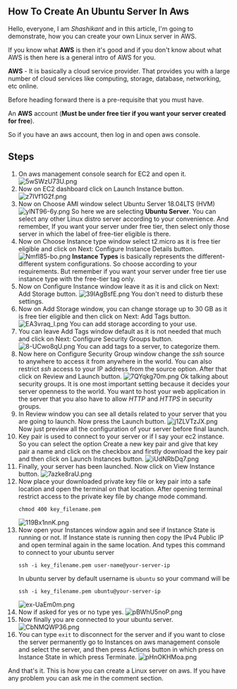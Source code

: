 ## How To Create An Ubuntu Server In Aws

Hello, everyone, I am *Shashikant* and in this article, I'm going to demonstrate, how you can create your own Linux server in AWS.

If you know what **AWS** is then it's good and if you don't know about what AWS is then here is a general intro of AWS for you.

**AWS** - It is basically a cloud service provider. That provides you with a large number of cloud services like computing, storage, database, networking, etc online.

Before heading forward there is a pre-requisite that you must have. 

An **AWS** account (**Must be under free tier if you want your server created for free**).

So if you have an aws account, then log in and open aws console.

## Steps

1. On aws management console search for EC2 and open it.
    ![5wSWzU73U.png](https://cdn.hashnode.com/res/hashnode/image/upload/v1587358274482/w6P_5c411.png)
2. Now on EC2 dashboard click on Launch Instance button.   
    ![z7IVf1G2f.png](https://cdn.hashnode.com/res/hashnode/image/upload/v1587358482958/_KwmFOzE-.png)
3. Now on Choose AMI window select Ubuntu Server 18.04LTS (HVM)
    ![ylNT96-6y.png](https://cdn.hashnode.com/res/hashnode/image/upload/v1587358590651/Ji54S7x4L.png)
    So here we are selecting **Ubuntu Server**. You can select any other Linux distro server according to your convenience. And remember, If you want your server under free tier, then select only those server in which the label of free-tier eligible is there.
4. Now on Choose Instance type window select t2.micro as it is free tier eligible and click on Next: Configure Instance Details button.
    ![NmfI85-bo.png](https://cdn.hashnode.com/res/hashnode/image/upload/v1587358683589/BjL9z_b3-.png)
    **Instance Types** is basically represents the different-different system configurations. So choose according to your requirements. But remember if you want your server under free tier use instance type with the free-tier tag only.
5. Now on Configure Instance window leave it as it is and click on Next: Add Storage button.
    ![39IAgBsfE.png](https://cdn.hashnode.com/res/hashnode/image/upload/v1587358780882/fz3etA-ID.png)
    You don't need to disturb these settings.
6. Now on Add Storage window, you can change storage up to 30 GB as it is free tier eligible and then click on Next: Add Tags button.
    ![EA3vraq_l.png](https://cdn.hashnode.com/res/hashnode/image/upload/v1587358864900/Z4G7UGyFA.png)
    You can add storage according to your use.
7. You can leave Add Tags window default as it is not needed that much and click on Next: Configure Security Groups button.
    ![8-UCwo8qU.png](https://cdn.hashnode.com/res/hashnode/image/upload/v1587358957716/dh4fhsi8O.png)
    You can add tags to a server, to categorize them.
8. Now here on Configure Security Group window change the *ssh* source to anywhere to access it from anywhere in the world. You can also restrict *ssh* access to your IP address from the source option. After that click on Review and Launch button. 
    ![7QYqkg70m.png](https://cdn.hashnode.com/res/hashnode/image/upload/v1587359033859/3kY_oRb6i.png)
    Ok talking about security groups. It is one most important setting because it decides your server openness to the world. You want to host your web application in the server that you also have to allow *HTTP* and  *HTTPS* in security groups.
9. In Review window you can see all details related to your server that you are going to launch. Now press the Launch button.
    ![j1ZLVTzJX.png](https://cdn.hashnode.com/res/hashnode/image/upload/v1587359102515/Ja9vmpBoj.png)
    Now just preview all the configuration of your server before final launch.
10. Key pair is used to connect to your server or if I say your ec2 instance. So you can select the option Create a new key pair and give that key pair a name and click on the checkbox and firstly download the key pair and then click on Launch Instances button.
    ![iUdNRbDq7.png](https://cdn.hashnode.com/res/hashnode/image/upload/v1587359177847/lXs-oRpcx.png)
11. Finally, your server has been launched. Now click on View Instance button.
     ![7azke8raU.png](https://cdn.hashnode.com/res/hashnode/image/upload/v1587359242705/1hK-rSMbw.png)
12. Now place your downloaded private key file or key pair into a safe location and open the terminal on that location. After opening terminal restrict access to the private key file by change mode command.
    ```shell
    chmod 400 key_filename.pem
    ``` 
    ![119Bx1nnK.png](https://cdn.hashnode.com/res/hashnode/image/upload/v1587359377913/VeuwnFdrf.png)
13. Now open your Instances window again and see if Instance State is running or not. If Instance state is running then copy the IPv4 Public IP and open terminal again in the same location. And types this command to connect to your ubuntu server 
    ```shell
    ssh -i key_filename.pem user-name@your-server-ip
    ```
    In ubuntu server by default username is `ubuntu` so your command will be
    ```shell
    ssh -i key_filename.pem ubuntu@your-server-ip
    ```
    ![ex-UaEm0m.png](https://cdn.hashnode.com/res/hashnode/image/upload/v1587359489977/rm86fBcTr.png)
14. Now if asked for yes or no type yes.
      ![pBWhU5noP.png](https://cdn.hashnode.com/res/hashnode/image/upload/v1587359530410/kgXcUoeg6.png)
15. Now finally you are connected to your ubuntu server.
     ![CbNMQWP36.png](https://cdn.hashnode.com/res/hashnode/image/upload/v1587359792126/FieO8qBNX.png)
16. You can type `exit` to disconnect for the server and if you want to close the server permanently go to Instances on aws management console and select the server, and then press Actions button in which press on Instance State in which press Terminate.
     ![pHnOKHMoa.png](https://cdn.hashnode.com/res/hashnode/image/upload/v1587359828144/cEooGkAYz.png)

And that's it. This is how you can create a Linux server on aws.
If you have any problem you can ask me in the comment section.
